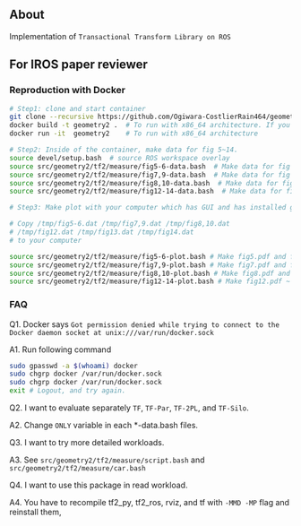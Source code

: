 ## About
Implementation of `Transactional Transform Library on ROS`

## For IROS paper reviewer

### Reproduction with Docker

```bash
# Step1: clone and start container
git clone --recursive https://github.com/Ogiwara-CostlierRain464/geometry2; cd geometry2
docker build -t geometry2 .  # To run with x86_64 architecture. If you encounter an error, see FAQ1.
docker run -it  geometry2    # To run with x86_64 architecture

# Step2: Inside of the container, make data for fig 5~14.
source devel/setup.bash  # source ROS workspace overlay
source src/geometry2/tf2/measure/fig5-6-data.bash  # Make data for fig 5,6.
source src/geometry2/tf2/measure/fig7,9-data.bash  # Make data for fig 7,9.
source src/geometry2/tf2/measure/fig8,10-data.bash  # Make data for fig 8,10.
source src/geometry2/tf2/measure/fig12-14-data.bash  # Make data for fig 12-14.

# Step3: Make plot with your computer which has GUI and has installed gnuplot.

# Copy /tmp/fig5-6.dat /tmp/fig7,9.dat /tmp/fig8,10.dat
# /tmp/fig12.dat /tmp/fig13.dat /tmp/fig14.dat 
# to your computer

source src/geometry2/tf2/measure/fig5-6-plot.bash # Make fig5.pdf and fig6.pdf
source src/geometry2/tf2/measure/fig7,9-plot.bash # Make fig7.pdf and fig9.pdf
source src/geometry2/tf2/measure/fig8,10-plot.bash # Make fig8.pdf and fig10.pdf
source src/geometry2/tf2/measure/fig12-14-plot.bash # Make fig12.pdf ~ fig14.pdf
```

### FAQ
Q1. Docker says `Got permission denied while trying to connect to the Docker daemon socket at unix:///var/run/docker.sock`

A1. Run following command
```bash
sudo gpasswd -a $(whoami) docker
sudo chgrp docker /var/run/docker.sock
sudo chgrp docker /var/run/docker.sock
exit # Logout, and try again.
```

Q2. I want to evaluate separately `TF`, `TF-Par`, `TF-2PL`, and `TF-Silo`.

A2. Change `ONLY` variable in each *-data.bash files.

Q3. I want to try more detailed workloads.

A3. See `src/geometry2/tf2/measure/script.bash` and `src/geometry2/tf2/measure/car.bash` 

Q4. I want to use this package in read workload.

A4. You have to recompile tf2_py, tf2_ros, rviz, and tf with `-MMD -MP` flag and reinstall them,